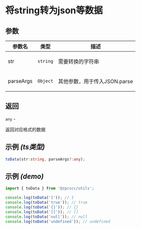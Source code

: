 # 将string转为json等数据

## 参数

| 参数名    | 类型                | 描述                                |
| --------- | ------------------- | ----------------------------------- |
| str       | <code>string</code> | <p>需要转换的字符串</p>             |
| parseArgs | <code>Object</code> | <p>其他参数，用于传入JSON.parse</p> |

## 返回

<code>any</code> - <p>返回对应格式的数据</p>

## 示例 _(ts类型)_

```typescript
toData(str:string, parseArgs?:any);
```

## 示例 _(demo)_

```typescript
import { toData } from '@zpcscc/utils';

console.log(toData('1')); // 1
console.log(toData('true')); // true
console.log(toData('{}')); // {}
console.log(toData('[]')); // []
console.log(toData('null')); // null
console.log(toData('undefined')); // undefined
```
